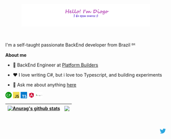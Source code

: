 <p align="center"><a href="https://portifolio-diogo.firebaseapp.com/#/home"><img width="80%" src="./assets/gh-readme-header.png" /></a></p>

<br />

I'm a self-taught passionate BackEnd developer from Brazil ᴮᴿ

**About me**

- 💼 BackEnd Engineer at [Platform Builders](https://platformbuilders.io/)

- ❤️ I love writing C#, but i love too Typescript, and building experiments

- 💬 Ask me about anything [here](https://github.com/dacferreira/dacferreira/issues)

<code><img height="20" src="https://raw.githubusercontent.com/github/explore/80688e429a7d4ef2fca1e82350fe8e3517d3494d/topics/csharp/csharp.png"></code>
<code><img height="20" src="https://raw.githubusercontent.com/github/explore/80688e429a7d4ef2fca1e82350fe8e3517d3494d/topics/javascript/javascript.png"></code>
<code><img height="20" src="https://raw.githubusercontent.com/github/explore/80688e429a7d4ef2fca1e82350fe8e3517d3494d/topics/typescript/typescript.png"></code>
<code><img height="20" src="https://raw.githubusercontent.com/github/explore/5c058a388828bb5fde0bcafd4bc867b5bb3f26f3/topics/angular/angular.png"></code>
<code><img height="20" src="https://raw.githubusercontent.com/github/explore/5c058a388828bb5fde0bcafd4bc867b5bb3f26f3/topics/mongodb/mongodb.png"></code>

| <a href="https://github.com/anuraghazra/github-readme-stats"><img align="center" src="https://github-readme-stats.vercel.app/api?username=diogobuilders&show_icons=true&include_all_commits=true&theme=buefy&hide_border=true" alt="Anurag's github stats" /></a> | <a href="https://github.com/anuraghazra/github-readme-stats"><img align="center" src="https://github-readme-stats.vercel.app/api/top-langs/?username=diogobuilders&layout=compact&theme=buefy&hide_border=true" /></a> |
| ------------- | ------------- |

<br />
<br />

<a href="https://twitter.com/diogoa42">
  <img align="right" alt="Diogo Alves | Twitter" width="21px" src="https://raw.githubusercontent.com/diogobuilders/diogobuilders/master/assets/twitter.svg" />
</a>
